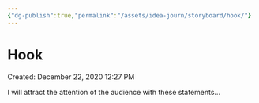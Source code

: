 ```yaml
---
{"dg-publish":true,"permalink":"/assets/idea-journ/storyboard/hook/"}
---
```


# Hook

Created: December 22, 2020 12:27 PM

I will attract the attention of the audience with these statements...
